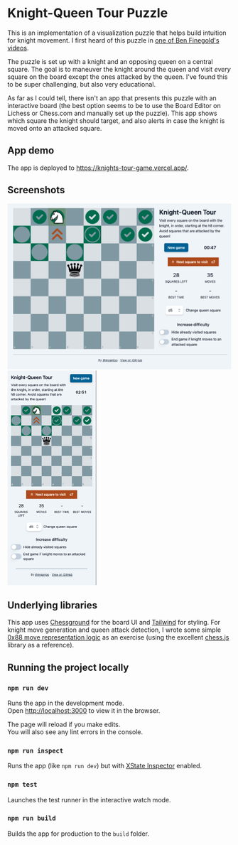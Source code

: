 # Knight-Queen Tour Puzzle

This is an implementation of a visualization puzzle that helps build intuition
for knight movement. I first heard of this puzzle in
[one of Ben Finegold's videos](https://www.youtube.com/watch?v=SrQlpY_eGYU).

The puzzle is set up with a knight and an opposing queen on a central square.
The goal is to maneuver the knight around the queen and visit _every_ square on
the board except the ones attacked by the queen. I've found this to be super
challenging, but also very educational.

As far as I could tell, there isn't an app that presents this puzzle with an
interactive board (the best option seems to be to use the Board Editor on
Lichess or Chess.com and manually set up the puzzle). This app shows which
square the knight should target, and also alerts in case the knight is moved
onto an attacked square.

## App demo

The app is deployed to https://knights-tour-game.vercel.app/.

## Screenshots

<img src="screenshots/desktop.png" alt="Preview of app UI on desktop" width="600" />
<img src="screenshots/mobile.png" alt="Preview of app UI on mobile" width="200" />

## Underlying libraries

This app uses [Chessground](https://github.com/ornicar/chessground) for the
board UI and [Tailwind](https://tailwindcss.com/) for styling. For knight move
generation and queen attack detection, I wrote some simple
[0x88 move representation logic](https://www.chessprogramming.org/0x88) as an
exercise (using the excellent [chess.js](https://github.com/jhlywa/chess.js)
library as a reference).

## Running the project locally

### `npm run dev`

Runs the app in the development mode.\
Open [http://localhost:3000](http://localhost:3000) to view it in the browser.

The page will reload if you make edits.\
You will also see any lint errors in the console.

### `npm run inspect`

Runs the app (like `npm run dev`) but with
[XState Inspector](https://xstate.js.org/docs/packages/xstate-inspect) enabled.

### `npm test`

Launches the test runner in the interactive watch mode.

### `npm run build`

Builds the app for production to the `build` folder.

